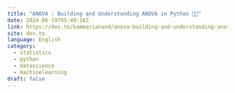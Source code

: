 ```yaml
---
title: "ANOVA : Building and Understanding ANOVA in Python 🐍📶"
date: 2024-06-19T05:49:16Z
link: https://dev.to/kammarianand/anova-building-and-understanding-anova-in-python-3km7?utm_medium=RSS&utm_source=news.12bit.vn
site: dev.to
language: English
category:
  - statistics
  - python
  - datascience
  - machinelearning
draft: false
---
```

